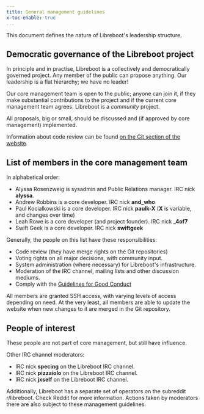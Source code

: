 ```yaml
---
title: General management guidelines
x-toc-enable: true
...
```


This document defines the nature of Libreboot's leadership structure.

Democratic governance of the Libreboot project
----------------------------------------------

In principle and in practise, Libreboot is a collectively and democratically
governed project. Any member of the public can propose anything. Our leadership
is a flat hierarchy; we have no leader!

Our core management team is open to the public; anyone can join it, if they
make substantial contributions to the project and if the current core
management team agrees. Libreboot is a *community* project.

All proposals, big or small, should be discussed and (if approved by core
management) implemented.

Information about code review can be found [on the Git section of the
website](git.md#general-code-review-guidelines).

List of members in the core management team
-------------------------------------------

In alphabetical order:

- Alyssa Rosenzweig is sysadmin and Public Relations manager.
  IRC nick **alyssa**.
- Andrew Robbins is a core developer. IRC nick **and\_who**
- Paul Kocialkowski is a core developer. IRC nick **paulk-X** 
  (**X** is variable, and changes over time)
- Leah Rowe is a core developer (and project founder). IRC nick
  **\_4of7**
- Swift Geek is a core developer. IRC nick **swiftgeek**

Generally, the people on this list have these responsibilities:

- Code review (they have merge rights on the Git repositories)
- Voting rights on all major decisions, with community input.
- System administration (where necessary) for Libreboot's infrastructure.
- Moderation of the IRC channel, mailing lists and other discussion mediums.
- Comply with the [Guidelines for Good Conduct](conduct.md)

All members are granted SSH access, with varying levels of access depending on
need. At the very least, all members are able to update the website when new
changes to it are merged in the Git repository.

People of interest
------------------

These people are not part of core management, but still have influence.

Other IRC channel moderators:

- IRC nick **specing** on the Libreboot IRC channel.
- IRC nick **pizzaiolo** on the Libreboot IRC channel.
- IRC nick **jxself** on the Libreboot IRC channel.

Additionally, Libreboot has a separate set of operators on the subreddit
r/libreboot. Check Reddit for more information. Actions taken by moderators
there are also subject to these management guidelines.
